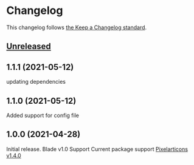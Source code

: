 # Changelog

This changelog follows [the Keep a Changelog standard](https://keepachangelog.com).

## [Unreleased](https://github.com/codeat3/blade-pixelarticons/compare/1.1.1...main)

## 1.1.1 (2021-05-12)
updating dependencies

## 1.1.0 (2021-05-12)
Added support for config file

## 1.0.0 (2021-04-28)

Initial release.
Blade v1.0 Support
Current package support [Pixelarticons v1.4.0](https://github.com/halfmage/pixelarticons/releases/tag/v1.4.0)
